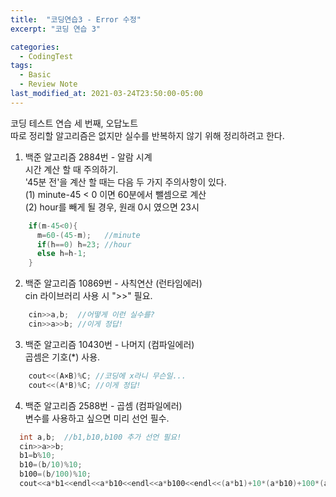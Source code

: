 ```yaml
---
title:  "코딩연습3 - Error 수정"
excerpt: "코딩 연습 3"

categories:
  - CodingTest
tags:
  - Basic
  - Review Note
last_modified_at: 2021-03-24T23:50:00-05:00
---
```


코딩 테스트 연습 세 번째, 오답노트  
따로 정리할 알고리즘은 없지만 실수를 반복하지 않기 위해 정리하려고 한다.

1. 백준 알고리즘 2884번 - 알람 시계  
  시간 계산 할 때 주의하기.  
  '45분 전'을 계산 할 때는 다음 두 가지 주의사항이 있다.  
  (1) minute-45 < 0 이면 60분에서 뺄셈으로 계산  
  (2) hour를 빼게 될 경우, 원래 0시 였으면 23시  
```c++  
    if(m-45<0){  
      m=60-(45-m);   //minute  
      if(h==0) h=23; //hour  
      else h=h-1;  
    }  
 ```
  
2. 백준 알고리즘 10869번 - 사칙연산 (런타임에러)  
  cin 라이브러리 사용 시 ">>" 필요.
```c++
    cin>>a,b;  //어떻게 이런 실수를?  
    cin>>a>>b; //이게 정답!  
``` 
  
3. 백준 알고리즘 10430번 - 나머지 (컴파일에러)  
  곱셈은 기호(*) 사용.
```c++
    cout<<(A×B)%C; //코딩에 x라니 무슨일...  
    cout<<(A*B)%C; //이게 정답!  
```
  
4. 백준 알고리즘 2588번 - 곱셈 (컴파일에러)  
  변수를 사용하고 싶으면 미리 선언 필수.
```c++
  int a,b;  //b1,b10,b100 추가 선언 필요!
  cin>>a>>b;
  b1=b%10;
  b10=(b/10)%10;
  b100=(b/100)%10;
  cout<<a*b1<<endl<<a*b10<<endl<<a*b100<<endl<<(a*b1)+10*(a*b10)+100*(a*b100);
```